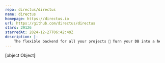 ```yaml
---
repo: directus/directus
name: directus
homepage: https://directus.io
url: https://github.com/directus/directus
stars: 29126
starredAt: 2024-12-27T06:42:49Z
description: |-
    The flexible backend for all your projects 🐰 Turn your DB into a headless CMS, admin panels, or apps with a custom UI, instant APIs, auth & more.
---
```


[object Object]
